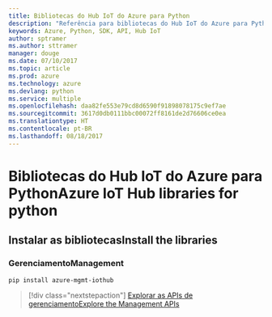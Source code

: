 ```yaml
---
title: Bibliotecas do Hub IoT do Azure para Python
description: "Referência para bibliotecas do Hub IoT do Azure para Python"
keywords: Azure, Python, SDK, API, Hub IoT
author: sptramer
ms.author: sttramer
manager: douge
ms.date: 07/10/2017
ms.topic: article
ms.prod: azure
ms.technology: azure
ms.devlang: python
ms.service: multiple
ms.openlocfilehash: daa82fe553e79cd8d6590f91898078175c9ef7ae
ms.sourcegitcommit: 3617d0db0111bbc00072ff8161de2d76606ce0ea
ms.translationtype: HT
ms.contentlocale: pt-BR
ms.lasthandoff: 08/18/2017
---
```

# <a name="azure-iot-hub-libraries-for-python"></a><span data-ttu-id="b361c-104">Bibliotecas do Hub IoT do Azure para Python</span><span class="sxs-lookup"><span data-stu-id="b361c-104">Azure IoT Hub libraries for python</span></span>

## <a name="install-the-libraries"></a><span data-ttu-id="b361c-105">Instalar as bibliotecas</span><span class="sxs-lookup"><span data-stu-id="b361c-105">Install the libraries</span></span>


### <a name="management"></a><span data-ttu-id="b361c-106">Gerenciamento</span><span class="sxs-lookup"><span data-stu-id="b361c-106">Management</span></span>

```bash
pip install azure-mgmt-iothub
```
> [!div class="nextstepaction"]
> [<span data-ttu-id="b361c-107">Explorar as APIs de gerenciamento</span><span class="sxs-lookup"><span data-stu-id="b361c-107">Explore the Management APIs</span></span>](/python/api/overview/azure/iot/managementlibrary)